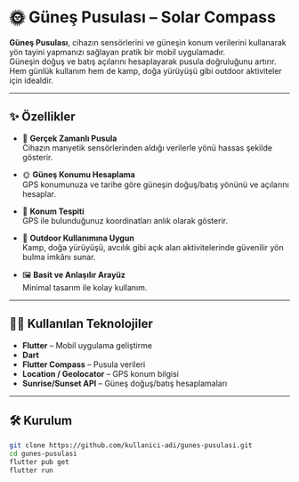 # 🌞 Güneş Pusulası – Solar Compass

**Güneş Pusulası**, cihazın sensörlerini ve güneşin konum verilerini kullanarak yön tayini yapmanızı sağlayan pratik bir mobil uygulamadır.  
Güneşin doğuş ve batış açılarını hesaplayarak pusula doğruluğunu artırır. Hem günlük kullanım hem de kamp, doğa yürüyüşü gibi outdoor aktiviteler için idealdir.

---

## ✨ Özellikler

- 🧭 **Gerçek Zamanlı Pusula**  
  Cihazın manyetik sensörlerinden aldığı verilerle yönü hassas şekilde gösterir.

- 🌞 **Güneş Konumu Hesaplama**  
  GPS konumunuza ve tarihe göre güneşin doğuş/batış yönünü ve açılarını hesaplar.

- 📍 **Konum Tespiti**  
  GPS ile bulunduğunuz koordinatları anlık olarak gösterir.

- 🎯 **Outdoor Kullanımına Uygun**  
  Kamp, doğa yürüyüşü, avcılık gibi açık alan aktivitelerinde güvenilir yön bulma imkânı sunar.

- 🖼️ **Basit ve Anlaşılır Arayüz**  
  Minimal tasarım ile kolay kullanım.

---

## 🧑‍💻 Kullanılan Teknolojiler

- **Flutter** – Mobil uygulama geliştirme
- **Dart**
- **Flutter Compass** – Pusula verileri
- **Location / Geolocator** – GPS konum bilgisi
- **Sunrise/Sunset API** – Güneş doğuş/batış hesaplamaları

---

## 🛠️ Kurulum

```bash
git clone https://github.com/kullanici-adi/gunes-pusulasi.git
cd gunes-pusulasi
flutter pub get
flutter run

